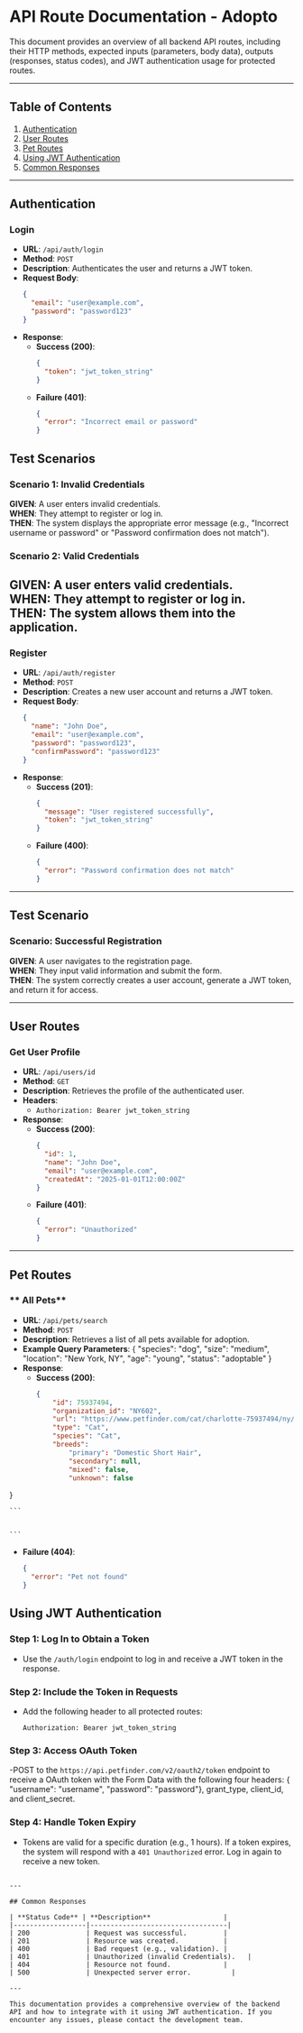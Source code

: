 # API Route Documentation - Adopto

This document provides an overview of all backend API routes, including their HTTP methods, expected inputs (parameters, body data), outputs (responses, status codes), and JWT authentication usage for protected routes.

---

## Table of Contents
1. [Authentication](#authentication)
2. [User Routes](#user-routes)
3. [Pet Routes](#pet-routes)
4. [Using JWT Authentication](#using-jwt-authentication)
5. [Common Responses](#common-responses)

---

## Authentication

### **Login**
- **URL**: `/api/auth/login`
- **Method**: `POST`
- **Description**: Authenticates the user and returns a JWT token.
- **Request Body**:
  ```json
  {
    "email": "user@example.com",
    "password": "password123"
  }
  ```
- **Response**:
  - **Success (200)**:
    ```json
    {
      "token": "jwt_token_string"
    }
    ```
  - **Failure (401)**:
    ```json
    {
      "error": "Incorrect email or password"
    }
    ```
## Test Scenarios

### **Scenario 1: Invalid Credentials**
**GIVEN**: A user enters invalid credentials.  
**WHEN**: They attempt to register or log in.  
**THEN**: The system displays the appropriate error message (e.g., "Incorrect username or password" or "Password confirmation does not match").

### **Scenario 2: Valid Credentials**
**GIVEN**: A user enters valid credentials.  
**WHEN**: They attempt to register or log in.  
**THEN**: The system allows them into the application.
---

### **Register**
- **URL**: `/api/auth/register`
- **Method**: `POST`
- **Description**: Creates a new user account and returns a JWT token.
- **Request Body**:
  ```json
  {
    "name": "John Doe",
    "email": "user@example.com",
    "password": "password123",
    "confirmPassword": "password123"
  }
  ```
- **Response**:
  - **Success (201)**:
    ```json
    {
      "message": "User registered successfully",
      "token": "jwt_token_string"
    }
    ```
  - **Failure (400)**:
    ```json
    {
      "error": "Password confirmation does not match"
    }
    ```

---
## Test Scenario

### **Scenario: Successful Registration**
**GIVEN**: A user navigates to the registration page.  
**WHEN**: They input valid information and submit the form.  
**THEN**: The system correctly creates a user account, generate a JWT token, and return it for access.

---

## User Routes

### **Get User Profile**
- **URL**: `/api/users/id`
- **Method**: `GET`
- **Description**: Retrieves the profile of the authenticated user.
- **Headers**:
  - `Authorization: Bearer jwt_token_string`
- **Response**:
  - **Success (200)**:
    ```json
    {
      "id": 1,
      "name": "John Doe",
      "email": "user@example.com",
      "createdAt": "2025-01-01T12:00:00Z"
    }
    ```
  - **Failure (401)**:
    ```json
    {
      "error": "Unauthorized"
    }
    ```

---

## Pet Routes

### ** All Pets**
- **URL**: `/api/pets/search`
- **Method**: `POST`
- **Description**: Retrieves a list of all pets available for adoption.
- **Example Query Parameters**:
  {
  "species": "dog",
  "size": "medium",
  "location": "New York, NY",
  "age": "young",
  "status": "adoptable"
}
- **Response**:
  - **Success (200)**:
    ```json
    {
		"id": 75937494,
		"organization_id": "NY602",
		"url": "https://www.petfinder.com/cat/charlotte-75937494/ny/cortland/cny-snap-ny602/?referrer_id=1f90fc87-2770-4a0d-9bc9-6ead1a33dc08&utm_source=api&utm_medium=partnership&utm_content=1f90fc87-2770-4a0d-9bc9-6ead1a33dc08",
		"type": "Cat",
		"species": "Cat",
		"breeds": 
			"primary": "Domestic Short Hair",
			"secondary": null,
			"mixed": false,
			"unknown": false
}

    ```


    ```
  - **Failure (404)**:
    ```json
    {
      "error": "Pet not found"
    }
    ```


## Using JWT Authentication

### **Step 1: Log In to Obtain a Token**
- Use the `/auth/login` endpoint to log in and receive a JWT token in the response.

### **Step 2: Include the Token in Requests**
- Add the following header to all protected routes:
  ```
  Authorization: Bearer jwt_token_string
  ```
### **Step 3: Access OAuth Token**
-POST to the `https://api.petfinder.com/v2/oauth2/token` endpoint to receive a OAuth token with the Form Data with the following four headers: {  "username": "username",  "password": "password"}, grant_type, client_id, and client_secret.

### **Step 4: Handle Token Expiry**
- Tokens are valid for a specific duration (e.g., 1 hours). If a token expires, the system will respond with a `401 Unauthorized` error. Log in again to receive a new token.

```

---

## Common Responses

| **Status Code** | **Description**                  |
|------------------|----------------------------------|
| 200              | Request was successful.         |
| 201              | Resource was created.           |
| 400              | Bad request (e.g., validation). |
| 401              | Unauthorized (invalid Credentials).   |
| 404              | Resource not found.             |
| 500              | Unexpected server error.          |

---

This documentation provides a comprehensive overview of the backend API and how to integrate with it using JWT authentication. If you encounter any issues, please contact the development team.